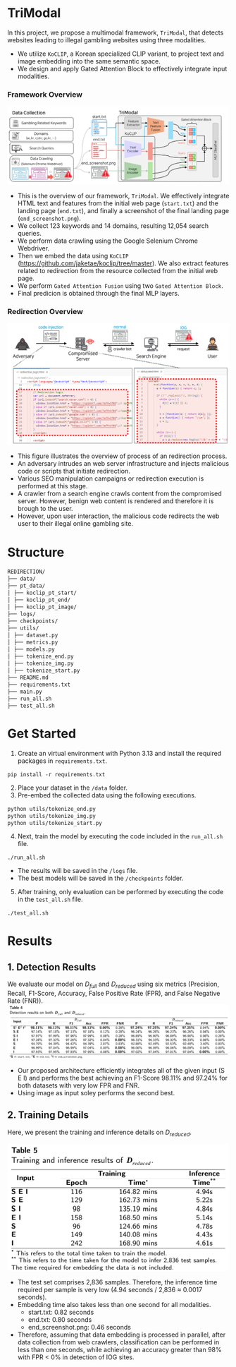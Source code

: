 # TriModal

In this project, we propose a multimodal framework, `TriModal`, that detects websites leading to illegal gambling websites using three modalities.

- We utilize `KoCLIP`, a Korean specialized CLIP variant, to project text and image embedding into the same semantic space.
- We design and apply Gated Attention Block to effectively integrate input modalities.

### Framework Overview
![images](./images/framework_overview.png)
- This is the overview of our framework, `TriModal`. We effectively integrate HTML text and features from the initial web page (`start.txt`) and the landing page (`end.txt`), and finally a screenshot of the final landing page (`end_screenshot.png`).
- We collect 123 keywords and 14 domains, resulting 12,054 search queries.
- We perform data crawling using the Google Selenium Chrome Webdriver.
- Then we embed the data using `KoCLIP` (https://github.com/jaketae/koclip/tree/master). We also extract features related to redirection from the resource collected from the initial web page.
- We perform `Gated Attention Fusion` using two `Gated Attention Block`.
- Final predicion is obtained through the final MLP layers.

### Redirection Overview
![images](./images/redirect_overview.png)
- This figure illustrates the overview of process of an redirection process.
- An adversary intrudes an web server infrastructure and injects malicious code or scripts that initiate redirection.
- Various SEO manipulation campaigns or redirection execution is performed at this stage.
- A crawler from a search engine crawls content from the compromised server. However, benign web content is rendered and therefore it is brough to the user.
- However, upon user interaction, the malicious code redirects the web user to their illegal online gambling site.


# Structure
```
REDIRECTION/
├── data/
├── pt_data/
│ ├── koclip_pt_start/
│ ├── koclip_pt_end/
│ ├── koclip_pt_image/
├── logs/
├── checkpoints/
├── utils/
│ ├── dataset.py
│ ├── metrics.py
│ ├── models.py
│ ├── tokenize_end.py
│ ├── tokenize_img.py
│ ├── tokenize_start.py
├── README.md
├── requirements.txt
├── main.py
├── run_all.sh
├── test_all.sh
```



# Get Started
1. Create an virtual environment with Python 3.13 and install the required packages in `requirements.txt`.
```
pip install -r requirements.txt
```
2. Place your dataset in the `/data` folder.
3. Pre-embed the collected data using the following executions.
```
python utils/tokenize_end.py
python utils/tokenize_img.py
python utils/tokenize_start.py
```
4. Next, train the model by executing the code included in the `run_all.sh` file.
```
./run_all.sh
```
- The results will be saved in the `/logs` file.
- The best models will be saved in the `/checkpoints` folder.
5. After training, only evaluation can be performed by executing the code in the `test_all.sh` file.
```
./test_all.sh
```

# Results
## 1. Detection Results
We evaluate our model on $D_{full}$ and $D_{reduced}$ using six metrics (Precision, Recall, F1-Score, Accuracy, False Positive Rate (FPR), and False Negative Rate (FNR)).
![images](/images/data_results.png)
- Our proposed architecture efficiently integrates all of the given input (S E I) and performs the best achieving an F1-Score 98.11% and 97.24% for both datasets with very low FPR and FNR.
- Using image as input soley performs the second best.

## 2. Training Details
Here, we present the training and inference details on $D_{reduced}$.

![images](/images/training_results.png)
- The test set comprises 2,836 samples. Therefore, the inference time required per sample is very low (4.94 seconds / 2,836 $\approx$ 0.0017 seconds).
- Embedding time also takes less than one second for all modalities.
    - start.txt: 0.82 seconds
    - end.txt: 0.80 seconds
    - end_screenshot.png: 0.46 seconds
- Therefore, assuming that data embedding is processed in parallel, after data collection from web crawlers, classification can be performed in less than one seconds, while achieving an accuracy greater than 98% with FPR $<$ 0% in detection of IOG sites.

<!-- # Data Collection
## 1. Selenium Chrome Webdriver -->


<!-- # Data Refinement
## 1. Imagedup
We use `Imagedup` (https://github.com/idealo/imagededup) to cluster similar or duplicate images. We further refine our dataset by labeling the clustered groups manually. 

## 2. Dataset Details
The details of the curated dataset is presented. We collected 14,174 redirection samples.

![images](/images/dataset_info.png) -->
